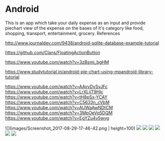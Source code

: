 # Android

This is an app which take your daily expense as an input and provide piechart view of the expense on the bases of it's category
like food, shopping, transport, entertainment, grocery.
References

http://www.journaldev.com/9438/android-sqlite-database-example-tutorial

https://github.com/Clans/FloatingActionButton

https://www.youtube.com/watch?v=3zBsmj_bgHM

https://www.studytutorial.in/android-pie-chart-using-mpandroid-library-tutorial

https://www.youtube.com/watch?v=AAvvDySvJFc 
https://www.youtube.com/watch?v=LrXLjiT9HIc 
https://www.youtube.com/watch?v=tH8pSx-YCAY 
https://www.youtube.com/watch?v=C5633n_cVbM 
https://www.youtube.com/watch?v=AUWaAwNDtCM 
https://www.youtube.com/watch?v=3MpOeVq5DQM 
https://www.youtube.com/watch?v=EgYZu4v5wvg


![](images/Screenshot_2017-08-29-17-46-42.png | height=100)
![](images/Screenshot_2017-08-29-17-49-34.png)
![](images/Screenshot_2017-08-29-17-50-10.png)
![](images/Screenshot_2017-08-29-17-51-05.png)
![](images/Screenshot_2017-08-29-17-51-13.png)
![](images/Screenshot_2017-08-29-17-51-24.png)
![](images/Screenshot_2017-08-29-17-51-39.png)
